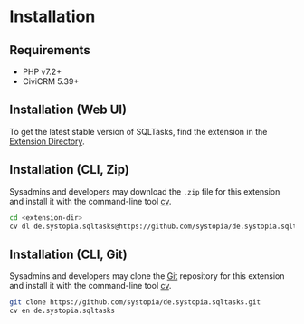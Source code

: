# Installation

## Requirements

- PHP v7.2+
- CiviCRM 5.39+

## Installation (Web UI)

To get the latest stable version of SQLTasks, find the extension in the
[Extension Directory](https://civicrm.org/extensions/sql-tasks-extension-configurable-recurring-tasks).

## Installation (CLI, Zip)

Sysadmins and developers may download the `.zip` file for this extension and
install it with the command-line tool [cv](https://github.com/civicrm/cv).

```bash
cd <extension-dir>
cv dl de.systopia.sqltasks@https://github.com/systopia/de.systopia.sqltasks/archive/master.zip
```

## Installation (CLI, Git)

Sysadmins and developers may clone the [Git](https://en.wikipedia.org/wiki/Git)
repository for this extension and install it with the command-line tool
[cv](https://github.com/civicrm/cv).

```bash
git clone https://github.com/systopia/de.systopia.sqltasks.git
cv en de.systopia.sqltasks
```
